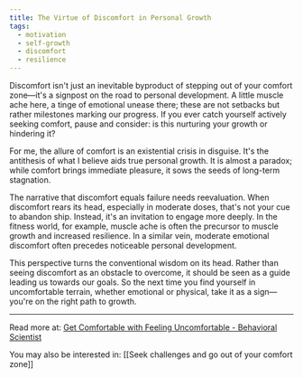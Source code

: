 ```yaml
---
title: The Virtue of Discomfort in Personal Growth
tags:
  - motivation
  - self-growth
  - discomfort
  - resilience
---
```

Discomfort isn't just an inevitable byproduct of stepping out of your comfort zone—it's a signpost on the road to personal development. A little muscle ache here, a tinge of emotional unease there; these are not setbacks but rather milestones marking our progress. If you ever catch yourself actively seeking comfort, pause and consider: is this nurturing your growth or hindering it?

For me, the allure of comfort is an existential crisis in disguise. It's the antithesis of what I believe aids true personal growth. It is almost a paradox; while comfort brings immediate pleasure, it sows the seeds of long-term stagnation.

The narrative that discomfort equals failure needs reevaluation. When discomfort rears its head, especially in moderate doses, that's not your cue to abandon ship. Instead, it's an invitation to engage more deeply. In the fitness world, for example, muscle ache is often the precursor to muscle growth and increased resilience. In a similar vein, moderate emotional discomfort often precedes noticeable personal development.

This perspective turns the conventional wisdom on its head. Rather than seeing discomfort as an obstacle to overcome, it should be seen as a guide leading us towards our goals. So the next time you find yourself in uncomfortable terrain, whether emotional or physical, take it as a sign—you're on the right path to growth.

----

Read more at: [Get Comfortable with Feeling Uncomfortable - Behavioral Scientist](https://behavioralscientist.org/get-comfortable-with-feeling-uncomfortable/)

You may also be interested in: [[Seek challenges and go out of your comfort zone]]